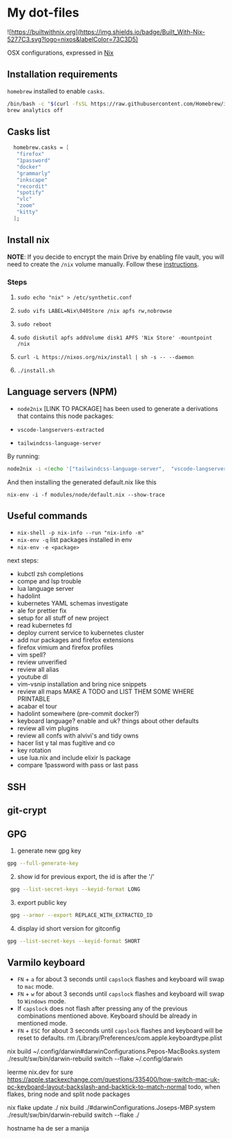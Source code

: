 # My dot-files

![https://builtwithnix.org](https://img.shields.io/badge/Built_With-Nix-5277C3.svg?logo=nixos&labelColor=73C3D5)

OSX configurations, expressed in [Nix](https://nixos.org/nix)

## Installation requirements

`homebrew` installed to enable `casks`.

```bash
/bin/bash -c "$(curl -fsSL https://raw.githubusercontent.com/Homebrew/install/HEAD/install.sh)"
brew analytics off
```

## Casks list

```nix
  homebrew.casks = [
   "firefox"
   "1password"
   "docker"
   "grammarly"
   "inkscape"
   "recordit"
   "spotify"
   "vlc"
   "zoom"
   "kitty"
  ];
```

## Install nix

**NOTE**: If you decide to encrypt the main Drive by enabling file vault, you will need to create the `/nix` volume manually. Follow these [instructions](https://nixos.org/manual/nix/stable/#sect-macos-installation-recommended-notes).

### Steps

1. `sudo echo "nix" > /etc/synthetic.conf`

2. `sudo vifs LABEL=Nix\040Store /nix apfs rw,nobrowse`

3. `sudo reboot`

4. `sudo diskutil apfs addVolume disk1 APFS 'Nix Store' -mountpoint /nix`

5. `curl -L https://nixos.org/nix/install | sh -s -- --daemon`

6. `./install.sh`

## Language servers (NPM)

- `node2nix` [LINK TO PACKAGE] has been used to generate a derivations that contains
  this node packages:

- `vscode-langservers-extracted`
- `tailwindcss-language-server`

By running:

```bash
node2nix -i <(echo '["tailwindcss-language-server",  "vscode-langservers-extracted"]')
```

And then installing the generated default.nix like this

`nix-env -i -f modules/node/default.nix --show-trace`

## Useful commands

- `nix-shell -p nix-info --run "nix-info -m"`
- `nix-env -q` list packages installed in env
- `nix-env -e <package>`

next steps:

- kubctl zsh completions
- compe and lsp trouble
- lua language server
- hadolint
- kubernetes YAML schemas investigate
- ale for prettier fix
- setup for all stuff of new project
- read kubernetes fd
- deploy current service to kubernetes cluster
- add nur packages and firefox extensions
- firefox vimium and firefox profiles
- vim spell?
- review unverified
- review all alias
- youtube dl
- vim-vsnip installation and bring nice snippets
- review all maps MAKE A TODO and LIST THEM SOME WHERE PRINTABLE
- acabar el tour
- hadolint somewhere (pre-commit docker?)
- keyboard language? enable and uk? things about other defaults
- review all vim plugins
- review all confs with alvivi's and tidy owns
- hacer list y tal mas fugitive and co
- key rotation
- use lua.nix and include elixir ls package
- compare 1password with pass or last pass

## SSH

## git-crypt

## GPG

1. generate new gpg key

```bash
gpg --full-generate-key
```

2. show id for previous export, the id is after the '/'

```bash
 gpg --list-secret-keys --keyid-format LONG
```

3. export public key

```bash
 gpg --armor --export REPLACE_WITH_EXTRACTED_ID
```

4. display id short version for gitconfig

```bash
gpg --list-secret-keys --keyid-format SHORT
```

## Varmilo keyboard

- `FN` + `a` for about 3 seconds until `capslock` flashes and keyboard will swap to `mac` mode.
- `FN` + `w` for about 3 seconds until `capslock` flashes and keyboard will swap to `Windows` mode.
- If `capslock` does not flash after pressing any of the previous combinations mentioned above. Keyboard
  should be already in mentioned mode.
- `FN` + `ESC` for about 3 seconds until `capslock` flashes and keyboard will be reset to defaults.
  rm /Library/Preferences/com.apple.keyboardtype.plist

nix build ~/.config/darwin\#darwinConfigurations.Pepos-MacBooks.system
./result/sw/bin/darwin-rebuild switch --flake ~/.config/darwin

leerme nix.dev for sure
https://apple.stackexchange.com/questions/335400/how-switch-mac-uk-pc-keyboard-layout-backslash-and-backtick-to-match-normal
todo, when flakes, bring node and split node packages

nix flake update ./
nix build ./\#darwinConfigurations.Joseps-MBP.system
./result/sw/bin/darwin-rebuild switch --flake ./

hostname ha de ser a manija
